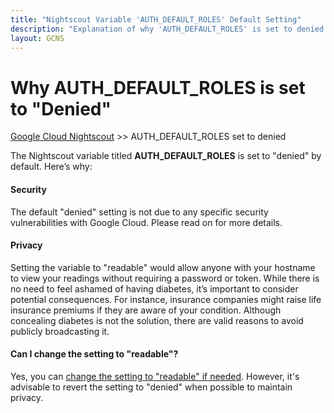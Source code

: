 ```yaml
---
title: "Nightscout Variable 'AUTH_DEFAULT_ROLES' Default Setting"
description: "Explanation of why 'AUTH_DEFAULT_ROLES' is set to denied by default in Google Cloud Nightscout. Covers security reasons and when a change may be required."
layout: GCNS
---
```


# Why AUTH_DEFAULT_ROLES is set to "Denied"
[Google Cloud Nightscout](./GoogleCloud.md) >> AUTH_DEFAULT_ROLES set to denied  
  
The Nightscout variable titled **AUTH_DEFAULT_ROLES** is set to "denied" by default. Here’s why:  
  
#### **Security**
The default "denied" setting is not due to any specific security vulnerabilities with Google Cloud. Please read on for more details.  
  
#### **Privacy**
Setting the variable to "readable" would allow anyone with your hostname to view your readings without requiring a password or token. While there is no need to feel ashamed of having diabetes, it’s important to consider potential consequences. For instance, insurance companies might raise life insurance premiums if they are aware of your condition. Although concealing diabetes is not the solution, there are valid reasons to avoid publicly broadcasting it.  
  
#### **Can I change the setting to "readable"?**
Yes, you can [change the setting to "readable" if needed](./Auth_Default_Roles.md).  However, it's advisable to revert the setting to "denied" when possible to maintain privacy.  
  
